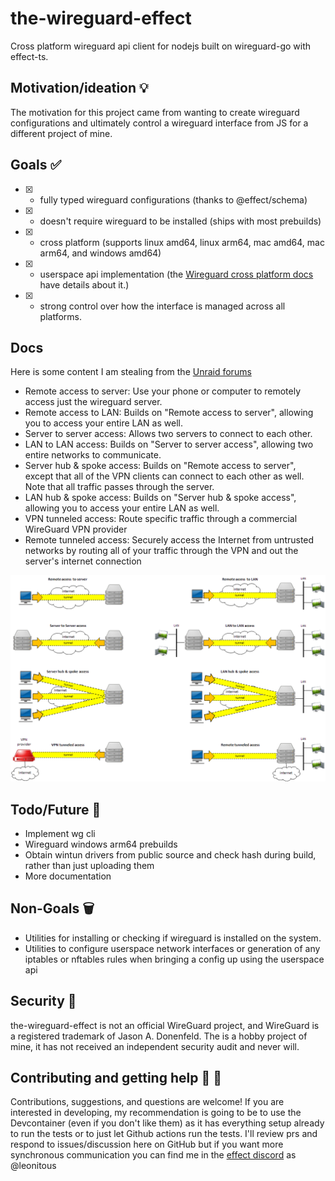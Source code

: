 # the-wireguard-effect

Cross platform wireguard api client for nodejs built on wireguard-go with effect-ts.

## Motivation/ideation :bulb:

The motivation for this project came from wanting to create wireguard configurations and ultimately control a wireguard interface from JS for a different project of mine.

## Goals :white_check_mark:

- [x] - fully typed wireguard configurations (thanks to @effect/schema)
- [x] - doesn't require wireguard to be installed (ships with most prebuilds)
- [x] - cross platform (supports linux amd64, linux arm64, mac amd64, mac arm64, and windows amd64)
- [x] - userspace api implementation (the [Wireguard cross platform docs](https://www.wireguard.com/xplatform/) have details about it.)
- [x] - strong control over how the interface is managed across all platforms.

## Docs

Here is some content I am stealing from the [Unraid forums](https://forums.unraid.net/topic/84226-wireguard-quickstart/)

 - Remote access to server: Use your phone or computer to remotely access just the wireguard server.
 - Remote access to LAN: Builds on "Remote access to server", allowing you to access your entire LAN as well.
 - Server to server access: Allows two servers to connect to each other.
 - LAN to LAN access: Builds on "Server to server access", allowing two entire networks to communicate.
 - Server hub & spoke access: Builds on "Remote access to server", except that all of the VPN clients can connect to each other as well. Note that all traffic passes through the server.
 - LAN hub & spoke access: Builds on "Server hub & spoke access", allowing you to access your entire LAN as well.
 - VPN tunneled access: Route specific traffic through a commercial WireGuard VPN provider
 - Remote tunneled access: Securely access the Internet from untrusted networks by routing all of your traffic through the VPN and out the server's internet connection

![Image](./wireguard-help.png)

## Todo/Future :construction:

- Implement wg cli
- Wireguard windows arm64 prebuilds
- Obtain wintun drivers from public source and check hash during build, rather than just uploading them
- More documentation

## Non-Goals :wastebasket:

- Utilities for installing or checking if wireguard is installed on the system.
- Utilities to configure userspace network interfaces or generation of any iptables or nftables rules when bringing a config up using the userspace api

## Security :closed_lock_with_key:

the-wireguard-effect is not an official WireGuard project, and WireGuard is a registered trademark of Jason A. Donenfeld. The is a hobby project of mine, it has not received an independent security audit and never will.

## Contributing and getting help :speech_balloon: :beers:

Contributions, suggestions, and questions are welcome! If you are interested in developing, my recommendation is going to be to use the Devcontainer (even if you don't like them) as it has everything setup already to run the tests or to just let Github actions run the tests. I'll review prs and respond to issues/discussion here on GitHub but if you want more synchronous communication you can find me in the [effect discord](https://discord.gg/effect-ts) as @leonitous

